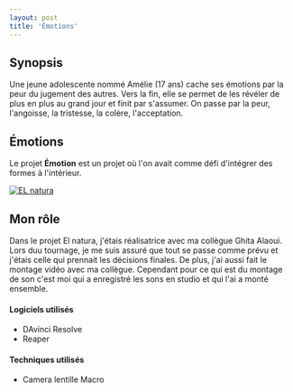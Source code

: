 ```yaml
---
layout: post
title: 'Émotions'
---
```




## Synopsis ##

Une jeune adolescente nommé Amélie (17 ans) cache ses émotions par la peur du jugement des autres. Vers la fin, elle se permet de les révéler de plus en plus au grand jour et finit par s'assumer. On passe par la peur, l'angoisse, la tristesse, la colère, l'acceptation.​


## Émotions ##

Le projet **Émotion** est un projet où l'on avait comme défi d'intégrer des formes à l'intérieur. 

[![EL natura](http://img.youtube.com/vi/AXPsNn52qlw/0.jpg)](https://www.youtube.com/watch?v=AXPsNn52qlw&feature=youtu.be)



## Mon rôle ##


Dans le projet El natura, j'étais réalisatrice avec ma collègue Ghita Alaoui. Lors duu tournage, je me suis assuré que tout se passe comme prévu et j'étais celle qui prennait les décisions finales. De plus, j'ai aussi fait le montage vidéo avec ma collègue. Cependant pour ce qui est du montage de son c'est moi qui a enregistré les sons en studio et qui l'ai a monté ensemble. 




#### Logiciels utilisés ####

- DAvinci Resolve
- Reaper


#### Techniques utilisés  ####

- Camera lentille Macro
